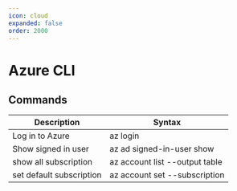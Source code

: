 ```yaml
---
icon: cloud
expanded: false
order: 2000
---
```


# Azure CLI

## Commands

| Description    | Syntax   |
|----------------|----------|
| Log in to Azure | az login |
| Show signed in user | az ad signed-in-user show |
| show all subscription | az account list --output table |
| set default subscription | az account set --subscription <subscription-id> |
